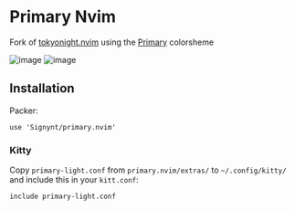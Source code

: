 # Primary Nvim
Fork of [tokyonight.nvim](https://github.com/folke/tokyonight.nvim) using the [Primary](https://github.com/ceciliamay/obsidianmd-theme-primary) colorsheme

![image](https://user-images.githubusercontent.com/67801159/183877059-75f307b3-655b-4205-b777-0191876a2cf4.png)
![image](https://user-images.githubusercontent.com/67801159/183877080-d3a3cf74-effa-4f32-947c-c867c9231350.png)

## Installation

Packer:
```
use 'Signynt/primary.nvim'
```

### Kitty
Copy `primary-light.conf` from `primary.nvim/extras/` to `~/.config/kitty/` and include this in your `kitt.conf`:

```
include primary-light.conf
```
